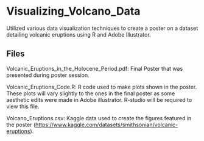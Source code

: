 # Visualizing_Volcano_Data

Utilized various data visualization techniques to create a poster on a dataset detailing volcanic eruptions using R and Adobe Illustrator. 

## Files
Volcanic_Eruptions_in_the_Holocene_Period.pdf: Final Poster that was presented during poster session.

Volcanic_Eruptions_Code.R: R code used to make plots shown in the poster. These plots will vary slightly to the ones in the final poster as some aesthetic edits were made in Adobe illustrator. R-studio will be required to view this file.

Volcano_Eruptions.csv: Kaggle data used to create the figures featured in the poster (https://www.kaggle.com/datasets/smithsonian/volcanic-eruptions).
